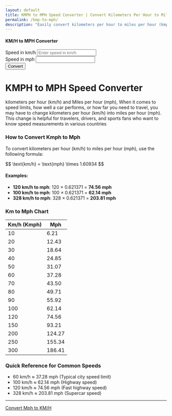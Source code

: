 ```yaml
---
layout: default
title: KMPH to MPH Speed Converter | Convert Kilometers Per Hour to Miles Per Hour 
permalink: /kmp-to-mph/
description: "Easily convert kilometers per hour to miles per hour (kmp to mph) with our free tool. Check out conversion tables and learn about other speed units today!"
---
```

<div class="container d-flex justify-content-center align-items-center full-height">
        <div class="col-12 col-sm-8 col-md-6 col-lg-4">
            <div class="card shadow-lg">
                <div class="card-body">
                    <h4 class="card-title text-center mb-4">KM/H to MPH Converter</h4>
                    <form id="converterForm">
                        <div class="mb-3">
                            <label for="kmInput" class="form-label">Speed in km/h</label>
                            <input type="number" class="form-control" id="kmInput" placeholder="Enter speed in km/h" required>
                        </div>
                        <div class="mb-3">
                            <label for="mileOutput" class="form-label">Speed in mph</label>
                            <input type="text" class="form-control" id="mileOutput" readonly>
                        </div>
                        <button type="button" class="btn btn-primary w-100" onclick="convertSpeed()">Convert</button>
                    </form>
                </div>
            </div>
        </div>
    </div>
<h1>KMPH to MPH Speed Converter</h1>
<p>kilometers per hour (km/h) and Miles per hour (mph), When it comes to speed limits, how well a car performs, or how far you need to travel, you may have to change kilometers per hour (km/h) into miles per hour (mph). This change is helpful for travelers, drivers, and sports fans who want to know speed measurements in various countries</p>

<h3>How to Convert Kmph to Mph</h3>
<p>To convert kilometers per hour (km/h) to miles per hour (mph), use the following formula:</p> 
<!-- Formula -->
<p class="display-4"> $$ \text{km/h} = \text{mph} \times 1.60934 $$  </p>
   
<h4>Examples:</h4>
<ul>
<li><strong>120 km/h to mph</strong>: 120 × 0.621371 = <strong>74.56 mph</strong></li>
<li><strong>100 km/h to mph</strong>: 100 × 0.621371 = <strong>62.14 mph</strong></li>
<li><strong>328 km/h to mph</strong>: 328 × 0.621371 = <strong>203.81 mph</strong></li>
</ul>

<h3>Km to Mph Chart</h3>
<div class="table-responsive">
<table class="table table-bordered table-striped text-center">
 <thead class="table-primary  "><tr><th>Km/h (Kmph)</th><th>Mph</th></tr></thead>
<tbody>
<tr><td>10</td><td>6.21</td></tr>
<tr><td>20</td><td>12.43</td></tr>
<tr><td>30</td><td>18.64</td></tr>
<tr><td>40</td><td>24.85</td></tr>
<tr><td>50</td><td>31.07</td></tr>
<tr><td>60</td><td>37.28</td></tr>
<tr><td>70</td><td>43.50</td></tr>
<tr><td>80</td><td>49.71</td></tr>
<tr><td>90</td><td>55.92</td></tr>
<tr><td>100</td><td>62.14</td></tr>
<tr><td>120</td><td>74.56</td></tr>
<tr><td>150</td><td>93.21</td></tr>
<tr><td>200</td><td>124.27</td></tr>
<tr><td>250</td><td>155.34</td></tr>
<tr><td>300</td><td>186.41</td></tr>
</tbody>
</table>
</div>

<h3>Quick Reference for Common Speeds</h3>
<ul><li>60 km/h ≈ 37.28 mph (Typical city speed limit)</li><li>100 km/h ≈ 62.14 mph (Highway speed)</li><li>120 km/h ≈ 74.56 mph (Fast highway speed)</li><li>328 km/h ≈ 203.81 mph (Supercar speed)</li></ul>  

<hr>
<a href="/mph-to-kmph" class="btn btn-success w-30">Convert Mph to KM/H</a>


<script src="{{ '/assets/js/kmp-mph.js' | relative_url }}"></script>
<!-- math formula script -->
<script type="text/javascript" async src="https://polyfill.io/v3/polyfill.min.js?features=es6"> </script>
<script type="text/javascript" async  id="MathJax-script" src="https://cdn.jsdelivr.net/npm/mathjax@3/es5/tex-mml-chtml.js"></script>  